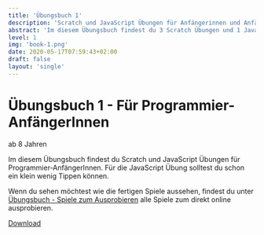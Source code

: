 ```yaml
---
title: 'Übungsbuch 1'
description: 'Scratch und JavaScript Übungen für Anfängerinnen und Anfänger'
abstract: 'Im diesem Übungsbuch findest du 3 Scratch Übungen und 1 JavaScript Übung für Programmier-AnfängerInnen. Für die JavaScript Übung solltest du schon ein klein wenig Tippen können.'
level: 1
img: 'book-1.png'
date: 2020-05-17T07:59:43+02:00
draft: false
layout: 'single'
---
```


# Übungsbuch 1 - Für Programmier-AnfängerInnen
ab 8 Jahren

Im diesem Übungsbuch findest du Scratch und JavaScript Übungen für Programmier-AnfängerInnen. Für die JavaScript Übung solltest du schon ein klein wenig Tippen können.

Wenn du sehen möchtest wie die fertigen Spiele aussehen, findest du unter <a href="/uebungsbuch-ausprobieren">Übungsbuch - Spiele zum Ausprobieren</a> alle Spiele zum direkt online ausprobieren.

<p class="text-center"><a class="btn btn-primary" href="/uebungsanleitungen/programmieren/Uebungsbuch-fuer-AnfaengerInnen-Auflage-4.pdf" target="_blank">Download</a></p> 

